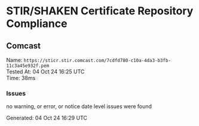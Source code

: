 # STIR/SHAKEN Certificate Repository Compliance

## Comcast

Name: `https://sticr.stir.comcast.com/7cdfd780-c10a-4da3-b3fb-11c3a45e932f.pem`\
Tested At: 04 Oct 24 16:25 UTC\
Time: 38ms

### Issues

no warning, or error, or notice date level issues were found

Generated: 04 Oct 24 16:29 UTC